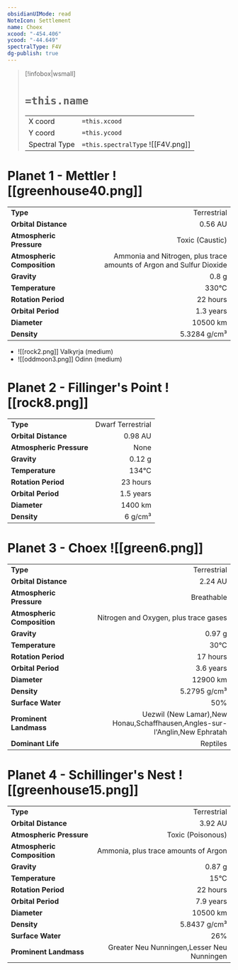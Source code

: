 ```yaml
---
obsidianUIMode: read
NoteIcon: Settlement
name: Choex
xcood: "-454.406"
ycood: "-44.649"
spectralType: F4V
dg-publish: true
---
```

> [!infobox|wsmall]
> # `=this.name`
> | | |
> | - | - |
> | X coord | `=this.xcood` |
> | Y coord| `=this.ycood` |
> | Spectral Type | `=this.spectralType` ![[F4V.png]] |

# Planet 1 - Mettler ![[greenhouse40.png]]
|                             |                           |
| --------------------------- | -------------------------:|
| **Type**                    |             Terrestrial |
| **Orbital Distance**        |   0.56 AU |
| **Atmospheric Pressure**    |       Toxic (Caustic) |
| **Atmospheric Composition** |      Ammonia and Nitrogen, plus trace amounts of Argon and Sulfur Dioxide |
| **Gravity**                 |        0.8 g |
| **Temperature**             |    330°C |
| **Rotation Period**         |  22 hours |
| **Orbital Period** | 1.3 years |
| **Diameter**                |      10500 km | 
| **Density**                 |    5.3284 g/cm³ |



- ![[rock2.png]] Valkyrja (medium)
- ![[oddmoon3.png]] Odinn (medium)


# Planet 2 - Fillinger's Point ![[rock8.png]]
|                             |                           |
| --------------------------- | -------------------------:|
| **Type**                    |             Dwarf Terrestrial |
| **Orbital Distance**        |   0.98 AU |
| **Atmospheric Pressure**    |       None |
| **Gravity**                 |        0.12 g |
| **Temperature**             |    134°C |
| **Rotation Period**         |  23 hours |
| **Orbital Period** | 1.5 years |
| **Diameter**                |      1400 km | 
| **Density**                 |    6 g/cm³ |





# Planet 3 - Choex ![[green6.png]]
|                             |                           |
| --------------------------- | -------------------------:|
| **Type**                    |             Terrestrial |
| **Orbital Distance**        |   2.24 AU |
| **Atmospheric Pressure**    |       Breathable |
| **Atmospheric Composition** |      Nitrogen and Oxygen, plus trace gases |
| **Gravity**                 |        0.97 g |
| **Temperature**             |    30°C |
| **Rotation Period**         |  17 hours |
| **Orbital Period** | 3.6 years |
| **Diameter**                |      12900 km | 
| **Density**                 |    5.2795 g/cm³ |
| **Surface Water**           |           50% | 
| **Prominent Landmass**      |         Uezwil (New Lamar),New Honau,Schaffhausen,Angles-sur-l'Anglin,New Ephratah | 
| **Dominant Life**           |         Reptiles |





# Planet 4 - Schillinger's Nest ![[greenhouse15.png]]
|                             |                           |
| --------------------------- | -------------------------:|
| **Type**                    |             Terrestrial |
| **Orbital Distance**        |   3.92 AU |
| **Atmospheric Pressure**    |       Toxic (Poisonous) |
| **Atmospheric Composition** |      Ammonia, plus trace amounts of Argon |
| **Gravity**                 |        0.87 g |
| **Temperature**             |    15°C |
| **Rotation Period**         |  22 hours |
| **Orbital Period** | 7.9 years |
| **Diameter**                |      10500 km | 
| **Density**                 |    5.8437 g/cm³ |
| **Surface Water**           |           26% | 
| **Prominent Landmass**      |         Greater Neu Nunningen,Lesser Neu Nunningen | 






